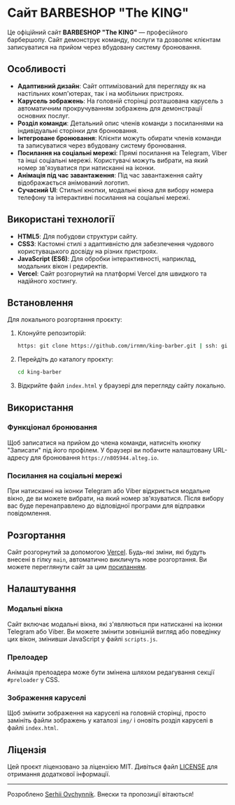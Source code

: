 # Сайт BARBESHOP "The KING"

Це офіційний сайт **BARBESHOP "The KING"** — професійного барбершопу. Сайт демонструє команду, послуги та дозволяє клієнтам записуватися на прийом через вбудовану систему бронювання.

## Особливості

- **Адаптивний дизайн**: Сайт оптимізований для перегляду як на настільних комп'ютерах, так і на мобільних пристроях.
- **Карусель зображень**: На головній сторінці розташована карусель з автоматичним прокручуванням зображень для демонстрації основних послуг.
- **Розділ команди**: Детальний опис членів команди з посиланнями на індивідуальні сторінки для бронювання.
- **Інтегроване бронювання**: Клієнти можуть обирати членів команди та записуватися через вбудовану систему бронювання.
- **Посилання на соціальні мережі**: Прямі посилання на Telegram, Viber та інші соціальні мережі. Користувачі можуть вибрати, на який номер зв'язуватися при натисканні на іконки.
- **Анімація під час завантаження**: Під час завантаження сайту відображається анімований логотип.
- **Сучасний UI**: Стильні кнопки, модальні вікна для вибору номера телефону та інтерактивні посилання на соціальні мережі.

## Використані технології

- **HTML5**: Для побудови структури сайту.
- **CSS3**: Кастомні стилі з адаптивністю для забезпечення чудового користувацького досвіду на різних пристроях.
- **JavaScript (ES6)**: Для обробки інтерактивності, наприклад, модальних вікон і редиректів.
- **Vercel**: Сайт розгорнутий на платформі Vercel для швидкого та надійного хостингу.

## Встановлення

Для локального розгортання проєкту:

1. Клонуйте репозиторій:
    ```bash
    https: git clone https://github.com/irnmn/king-barber.git | ssh: git clone git@github.com:irnmn/king-barber.git
    ```

2. Перейдіть до каталогу проєкту:
    ```bash
    cd king-barber
    ```

3. Відкрийте файл `index.html` у браузері для перегляду сайту локально.

## Використання

### Функціонал бронювання
Щоб записатися на прийом до члена команди, натисніть кнопку "Записати" під його профілем. У браузері ви побачите налаштовану URL-адресу для бронювання `https://n805944.alteg.io`.

### Посилання на соціальні мережі
При натисканні на іконки Telegram або Viber відкриється модальне вікно, де ви можете вибрати, на який номер зв'язуватися. Після вибору вас буде перенаправлено до відповідної програми для відправки повідомлення.

## Розгортання

Сайт розгорнутий за допомогою [Vercel](https://vercel.com). Будь-які зміни, які будуть внесені в гілку `main`, автоматично викличуть нове розгортання. Ви можете переглянути сайт за цим [посиланням](https://king-barber.vercel.app).

## Налаштування

### Модальні вікна
Сайт включає модальні вікна, які з'являються при натисканні на іконки Telegram або Viber. Ви можете змінити зовнішній вигляд або поведінку цих вікон, змінивши JavaScript у файлі `scripts.js`.

### Прелоадер
Анімація прелоадера може бути змінена шляхом редагування секції `#preloader` у CSS.

### Зображення каруселі
Щоб змінити зображення на каруселі на головній сторінці, просто замініть файли зображень у каталозі `img/` і оновіть розділ каруселі в файлі `index.html`.

## Ліцензія

Цей проєкт ліцензовано за ліцензією MIT. Дивіться файл [LICENSE](LICENSE) для отримання додаткової інформації.

---

Розроблено [Serhii Ovchynnik](https://github.com/irnmn). Внески та пропозиції вітаються!
